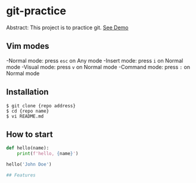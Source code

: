 # git-practice

Abstract: This project is to practice git.
[See Demo](http://www.google.com/)

## Vim modes

-Normal mode: press `esc` on Any mode
-Insert mode: press `i` on Normal mode
-Visual mode: press `v` on Normal mode
-Command mode: press `:` on Normal mode

## Installation

```shell
$ git clone {repo address}
$ cd {repo name}
$ vi README.md
```

## How to start

```python
def hello(name):
    print(f'hello, {name}')

hello('John Doe')

## Features

